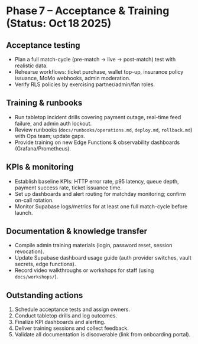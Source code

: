 # Phase 7 – Acceptance & Training (Status: Oct 18 2025)

## Acceptance testing
- Plan a full match-cycle (pre-match → live → post-match) test with realistic data.
- Rehearse workflows: ticket purchase, wallet top-up, insurance policy issuance, MoMo webhooks, admin moderation.
- Verify RLS policies by exercising partner/admin/fan roles.

## Training & runbooks
- Run tabletop incident drills covering payment outage, real-time feed failure, and admin auth lockout.
- Review runbooks (`docs/runbooks/operations.md`, `deploy.md`, `rollback.md`) with Ops team; update gaps.
- Provide training on new Edge Functions & observability dashboards (Grafana/Prometheus).

## KPIs & monitoring
- Establish baseline KPIs: HTTP error rate, p95 latency, queue depth, payment success rate, ticket issuance time.
- Set up dashboards and alert routing for matchday monitoring; confirm on-call rotation.
- Monitor Supabase logs/metrics for at least one full match-cycle before launch.

## Documentation & knowledge transfer
- Compile admin training materials (login, password reset, session revocation).
- Update Supabase dashboard usage guide (auth provider switches, vault secrets, edge functions).
- Record video walkthroughs or workshops for staff (using `docs/workshops/`).

## Outstanding actions
1. Schedule acceptance tests and assign owners.
2. Conduct tabletop drills and log outcomes.
3. Finalize KPI dashboards and alerting.
4. Deliver training sessions and collect feedback.
5. Validate all documentation is discoverable (link from onboarding portal).
